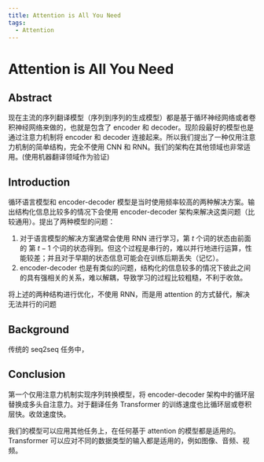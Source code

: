 ```yaml
---
title: Attention is All You Need
tags:
  - Attention
---
```


# Attention is All You Need

## Abstract

现在主流的序列翻译模型（序列到序列的生成模型）都是基于循环神经网络或者卷积神经网络来做的，也就是包含了 encoder 和 decoder。现阶段最好的模型也是通过注意力机制将 encoder 和 decoder 连接起来。所以我们提出了一种仅用注意力机制的简单结构，完全不使用 CNN 和 RNN。我们的架构在其他领域也非常适用。(使用机器翻译领域作为验证)

## Introduction

循环语言模型和 encoder-decoder 模型是当时使用频率较高的两种解决方案。输出结构化信息比较多的情况下会使用 encoder-decoder 架构来解决这类问题（比较通用）。提出了两种模型的问题：

1. 对于语言模型的解决方案通常会使用 RNN 进行学习，第 $t$ 个词的状态由前面的 第 $t-1$ 个词的状态得到。但这个过程是串行的，难以并行地进行运算，性能较差；并且对于早期的状态信息可能会在训练后期丢失（记忆）。
2. encoder-decoder 也是有类似的问题，结构化的信息较多的情况下彼此之间的具有强相关的关系，难以解耦，导致学习的过程比较粗糙，不利于收敛。

将上述的两种结构进行优化，不使用 RNN，而是用 attention 的方式替代，解决无法并行的问题

## Background

传统的 seq2seq 任务中，

## Conclusion

第一个仅用注意力机制实现序列转换模型，将 encoder-decoder 架构中的循环层替换成多头自注意力。对于翻译任务 Transformer 的训练速度也比循环层或卷积层快。收敛速度快。

我们的模型可以应用其他任务上，在任何基于 attention 的模型都是适用的。Transformer 可以应对不同的数据类型的输入都是适用的，例如图像、音频、视频。
